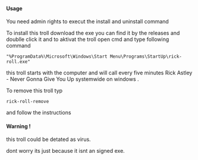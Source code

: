 #### **Usage**

You need admin rights to execut the install and uninstall command

To install this troll download the exe you can find it by the releases and doublle click it and to aktivat the troll open cmd and type following command

```
"%ProgramData%\Microsoft\Windows\Start Menu\Programs\StartUp\rick-roll.exe"  
```

this troll starts with the computer and will call every five minutes Rick Astley - Never Gonna Give You Up systemwide on windows .

To remove this troll typ

```
rick-roll-remove  
```

and follow the instructions

#### Warning !

this troll could be detated as virus.

dont worry its just because it isnt an signed exe.
